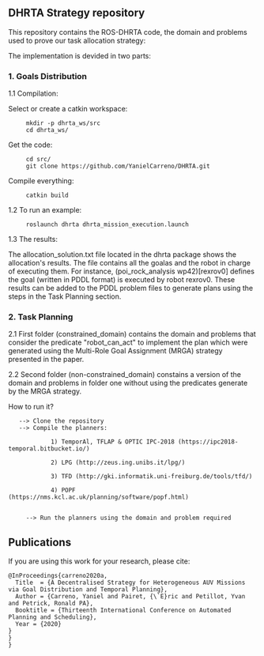 ## DHRTA Strategy repository                                       

This repository contains the ROS-DHRTA code, the domain and problems used to prove our task allocation strategy:

The implementation is devided in two parts:


### 1. Goals Distribution

1.1 Compilation:

   Select or create a catkin workspace:

         mkdir -p dhrta_ws/src
         cd dhrta_ws/

   Get the code:

         cd src/
         git clone https://github.com/YanielCarreno/DHRTA.git

   Compile everything:

         catkin build

1.2 To run an example:

         roslaunch dhrta dhrta_mission_execution.launch

1.3 The results:

The allocation_solution.txt file located in the dhrta package shows the allocation's results. The file contains all the goalas and the robot in charge of executing them. For instance, (poi_rock_analysis wp42)[rexrov0] defines the goal (written in PDDL format) is executed by robot rexrov0. These results can be added to the PDDL problem files to generate plans using the steps in the Task Planning section.

### 2. Task Planning


2.1 First folder (constrained_domain) contains the domain and problems that consider 
   the predicate "robot_can_act" to implement the plan which were generated using the 
   Multi-Role Goal Assignment (MRGA) strategy presented in the paper.

2.2 Second folder (non-constrained_domain) constains a version of the domain and problems
   in folder one without using the predicates generate by  the MRGA strategy.
   
   How to run it?
   
       --> Clone the repository
       --> Compile the planners:
       
                1) TemporAl, TFLAP & OPTIC IPC-2018 (https://ipc2018-temporal.bitbucket.io/)
       
                2) LPG (http://zeus.ing.unibs.it/lpg/) 
                
                3) TFD (http://gki.informatik.uni-freiburg.de/tools/tfd/)
                
                4) POPF (https://nms.kcl.ac.uk/planning/software/popf.html)
                
                
         --> Run the planners using the domain and problem required
       
## Publications

If you are using this work for your research, please cite:
```
@InProceedings{carreno2020a,
  Title  = {A Decentralised Strategy for Heterogeneous AUV Missions via Goal Distribution and Temporal Planning},
  Author = {Carreno, Yaniel and Pairet, {\`E}ric and Petillot, Yvan and Petrick, Ronald PA},
  Booktitle = {Thirteenth International Conference on Automated Planning and Scheduling},
  Year = {2020}
}
}
}
```
                
